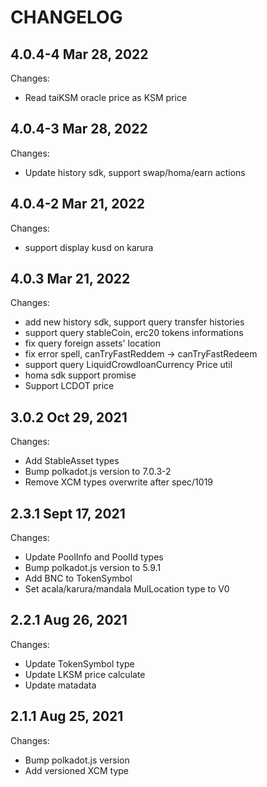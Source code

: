 # CHANGELOG

## 4.0.4-4 Mar 28, 2022
Changes:
  - Read taiKSM oracle price as KSM price

## 4.0.4-3 Mar 28, 2022
Changes:
  - Update history sdk, support swap/homa/earn actions

## 4.0.4-2 Mar 21, 2022
Changes:
  - support display kusd on karura

## 4.0.3 Mar 21, 2022
Changes:
  - add new history sdk, support query transfer histories
  - support query stableCoin, erc20 tokens informations
  - fix query foreign assets' location
  - fix error spell, canTryFastReddem -> canTryFastRedeem
  - support query LiquidCrowdloanCurrency Price util
  - homa sdk support promise
  - Support LCDOT price

## 3.0.2 Oct 29, 2021
Changes:
  - Add StableAsset types
  - Bump polkadot.js version to 7.0.3-2
  - Remove XCM types overwrite after spec/1019

## 2.3.1 Sept 17, 2021
Changes:
- Update PoolInfo and PoolId types
- Bump polkadot.js version to 5.9.1
- Add BNC to TokenSymbol
- Set acala/karura/mandala MulLocation type to V0

## 2.2.1 Aug 26, 2021

Changes:

- Update TokenSymbol type
- Update LKSM price calculate
- Update matadata

## 2.1.1 Aug 25, 2021

Changes:

- Bump polkadot.js version
- Add versioned XCM type

